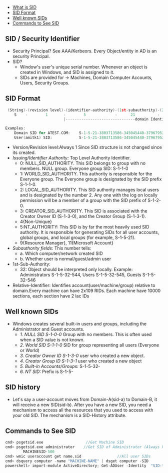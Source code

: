 - [What is SID](#what)
- [SID Format](#format)
- [Well known SIDs](#well)
- [Commands to See SID](#cmd)

<a name=what></a>
## SID / Security Identifier
- Security Principal?  See AAA/Kerbeors. Every Object/entity in AD is an security Principal.
- SID?  
  - Window's user's unique serial number. Whenever an object is created in Windows, and SID is assigned to it. 
  - SIDs are provided for -> Machines, Domain Computer Accounts, Users, Security Groups. 

<a name=format></a>
## SID Format
```c
 (String)-(revision level)-(identifier-authority)-(1st-subauthority)-(2nd-subauthority)-(3rd-subauthority)-(4th-subauthority)-(etc)
    S    -        1       -        5             -      21          -   3623811015     -     3361044348   -     30300820     - 1013
                          |-------------------------------domain Identifier-------------------------------|-Relative Identifier-|

Examples:
    Domain SID for ATEST.COM:    S-1-5-21-3803713586-345045440-3796795378
    User(amitk1) SID:            S-1-5-21-3803713586-345045440-3796795378-1107    //Domain-SID appended with RID                          
```
- Version/Revision level:Always 1 Since SID structure is not changed since its created. 
- _Issuing/Identifier Authority:_ Top Level Authority Identifier. 
  - 0: NULL_SID_AUTHORITY. This SID belongs to group with no members. NULL group. Everyone group SID: S-1-1-0
  - 1: WORLD_SID_AUTHORITY. This authority is responsible for the Everyone group. The Everyone group is designated by the SID prefix S-1-1-0.
  - 2: LOCAL_SID_AUTHORITY. This SID authority manages local users and is designated by the number 2. Any one with the log on locally permission will be a member of a group with the SID prefix of S-1-2-0.
  - 3: CREATOR_SID_AUTHORITY. This SID is associated with the Creator Owner ID (S-1-3-0), and the Creator Group (S-1-3-1).
  - 4{Non-Unique}
  - 5:NT_AUTHORITY: This SID is by far the most heavily used SID authority. It is responsible for generating SIDs for all user accounts, global groups, and local groups (for example, S-1-5-21).
  - 9{Resource Manager}, 11{Microsoft Account}
- _Subauthority fields:_  This number tells:
  - a. Which computer/network created SID  
  - b. Whether user is normal/guest/admin user
- 1st-Sub-Authority:
  - 32: Object should be interpreted only locally. Example: Administrators S-1-5-32-544, Users S-1-5-32-545, Guests S-1-5-32-546
- Relative-Identifier:  Identifies account(user/machine/group) relative to domain.Every machine can have 2x109 RIDs. Each machine have 10000 sections, each section have 2 lac IDs

<a name=well></a>
## Well known SIDs
- Windows creates several built-in users and groups, including the Administrator and Guest accounts.
  - _1. NULL SID S-1-0-0_ Group with no members. This is often used when a SID value is not known.
  - _2. World SID S-1-1-0_ SID for group representing all users (Everyone or World)
  - _3. Creator Owner ID S-1-3-0_ user who created a new object. 
  - _4. Creator Group ID S-1-3-1_  user who created a new object
  - _5. Built-in Accounts/Groups:_    S-1-5-32-
  - _6. NT SID:_    Prefix is S-1-5-

<a name=his></a>
## SID history
- Let's say a user-account moves from Domain-A(sid-a) to Domain-B, it will receive a new SID(sid-b). After you have a new SID, you need a mechanism to access all the resources that you used to access with your old SID. The mechanism is a SID-History attribute.

<a name=cmds></a>
## Commands to See SID
```c
cmd> psgetsid.exe                   //Get Machine SID
cmd> psgetsid.exe administrator    //Get SID of Administrator (Always have RID=500)
        MACHINESID-500
cmd> wmic useraccount get name,sid                //All user SIDs
cmd> dsquery computer -name "MACHINE-NAME" | dsget computer -SID                //SID of computer account
powershell> import-module ActiveDirectory; Get-ADUser -Identity  "SID-to-search-for"         //Search the attributes of SID on AD.
```


